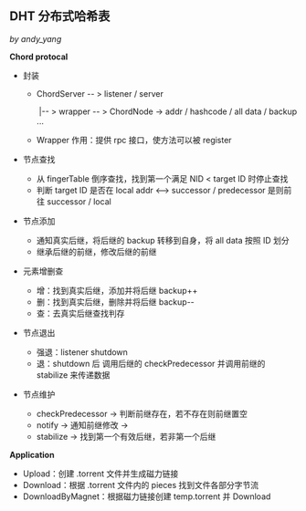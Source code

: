 ## DHT 分布式哈希表

_by andy_yang_



**Chord protocal**

- 封装

  - ChordServer   -- > listener / server

    ​						|-- > wrapper -- > ChordNode -> addr  / hashcode / all data / backup ...

  - Wrapper 作用：提供 rpc 接口，使方法可以被 register

- 节点查找

  - 从 fingerTable 倒序查找，找到第一个满足 NID < target ID 时停止查找
  - 判断 target ID 是否在 local addr <--> successor / predecessor 是则前往 successor / local

- 节点添加

  - 通知真实后继，将后继的 backup 转移到自身，将 all data 按照 ID 划分
  - 继承后继的前继，修改后继的前继

- 元素增删查

  - 增：找到真实后继，添加并将后继 backup++
  - 删：找到真实后继，删除并将后继 backup--
  - 查：去真实后继查找判存

- 节点退出

  - 强退：listener shutdown
  - 退：shutdown 后 调用后继的 checkPredecessor 并调用前继的 stabilize 来传递数据

- 节点维护

  - checkPredecessor -> 判断前继存在，若不存在则前继置空
  - notify -> 通知前继修改 -> 
  - stabilize -> 找到第一个有效后继，若非第一个后继



**Application**

- Upload：创建 .torrent 文件并生成磁力链接
- Download：根据 .torrent 文件内的 pieces 找到文件各部分字节流
- DownloadByMagnet：根据磁力链接创建 temp.torrent 并 Download 

